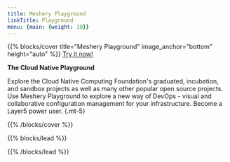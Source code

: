 ```yaml
---
title: Meshery Playground
linkTitle: Playground
menu: {main: {weight: 10}}
---
```


{{% blocks/cover title="Meshery Playground" image_anchor="bottom" height="auto" %}}
[Try it now!](https://play.meshery.io)

**The Cloud Native Playground**

Explore the Cloud Native Computing Foundation's graduated, incubation, and sandbox projects as well as many other popular open source projects. Use Meshery Playground to explore a new way of DevOps - visual and collaborative configuration management for your infrastructure.
Become a Layer5 power user.
{.mt-5}

{{% /blocks/cover %}}

{{% blocks/lead %}}



{{% /blocks/lead %}}

